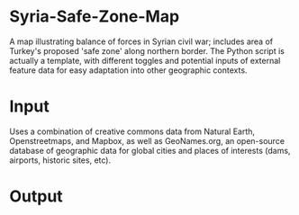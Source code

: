 # Syria-Safe-Zone-Map
A map illustrating balance of forces in Syrian civil war; includes area of Turkey's proposed 'safe zone' along northern border. The Python script is actually a template, with different toggles and potential inputs of external feature data for easy adaptation into other geographic contexts. 

# Input
Uses a combination of creative commons data from Natural Earth, Openstreetmaps, and Mapbox, as well as GeoNames.org, an open-source database of geographic data for global cities and places of interests (dams, airports, historic sites, etc). 

# Output
